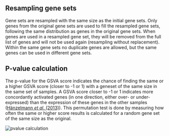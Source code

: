 ## Resampling gene sets
Gene sets are resampled with the same size as the initial gene sets. Only genes from the original gene sets are used to fill the resampled gene sets, following the same distribution as genes in the original gene sets. When genes are used in a resampled gene set, they will be removed from the full list of genes and will not be used again (resampling without replacement). Within the same gene sets no duplicate genes are allowed, but the same genes can be used in different gene sets.

## P-value calculation
The p-value for the GSVA score indicates the chance of finding the same or a higher GSVA score (closer to -1 or 1) with a geneset of the same size in the same set of samples. A GSVA score closer to -1 or 1 indicates more concordantly activated genes (in one direction, either over- or under-expressed) than the expression of these genes in the other samples ([Hänzelmann _et al_. (2013)](https://bmcbioinformatics.biomedcentral.com/articles/10.1186/1471-2105-14-7)). This permutation test is done by measuring how often the same or higher score results is calculated for a random gene set of the same size as the original. 

![pvalue calculation](https://raw.githubusercontent.com/thehyve/cbioportal-gsva-analysis/master/GSVA-pvalue-method.jpg)
